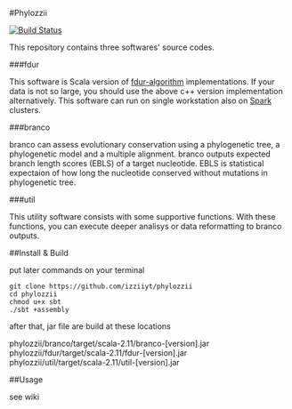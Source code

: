 #Phylozzii

[![Build Status](https://travis-ci.com/izziiyt/pbls.svg?token=BJziRYquXYXWWkAa7YYz)](https://travis-ci.com/izziiyt/pbls)

This repository contains three softwares' source codes.

###fdur

This software is Scala version of [fdur-algorithm](http://www.ncrna.org/software/fdur/) implementations. 
If your data is not so large, you should use the above c++ version implementation alternatively.
This software can run on single workstation also on [Spark](http://spark.apache.org/) clusters.

###branco

branco can assess evolutionary conservation using a phylogenetic tree, a phylogenetic model and a multiple alignment.
branco outputs expected branch length scores (EBLS) of a target nucleotide. EBLS is statistical expectaion of how long the nucleotide 
conserved without mutations in phylogenetic tree. 

###util

This utility software consists with some supportive functions. With these functions, 
you can execute deeper analisys or data reformatting to branco outputs.

##Install & Build

put later commands on your terminal

```
git clone https://github.com/izziiyt/phylozzii
cd phylozzii
chmod u+x sbt
./sbt +assembly
```

after that, jar file are build at these locations  

phylozzii/branco/target/scala-2.11/branco-[version].jar  
phylozzii/fdur/target/scala-2.11/fdur-[version].jar  
phylozzii/util/target/scala-2.11/util-[version].jar  

##Usage

see wiki


